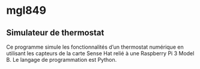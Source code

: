 # mgl849
## Simulateur de thermostat
Ce programme simule les fonctionnalités d’un thermostat numérique en utilisant les capteurs de la carte Sense Hat relié à une Raspberry Pi 3 Model B. 
Le langage de programmation est Python.
